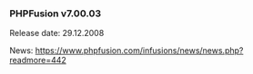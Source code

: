 ### PHPFusion v7.00.03
Release date: 29.12.2008

News: https://www.phpfusion.com/infusions/news/news.php?readmore=442
